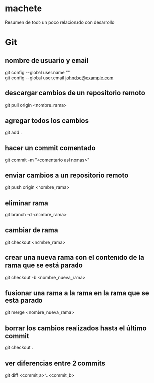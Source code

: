 # machete
Resumen de todo un poco relacionado con desarrollo

# Git

## nombre de usuario y email
git config --global user.name "<John Doe>" <br/>
git config --global user.email <johndoe@example.com>

## descargar cambios de un repositorio remoto
git pull origin <nombre_rama>

## agregar todos los cambios
git add .

## hacer un commit comentado
git commit -m "<comentario así nomas>"

## enviar cambios a un repositorio remoto
git push origin <nombre_rama>

## eliminar rama
git branch -d <nombre_rama>

## cambiar de rama
git checkout <nombre_rama>

## crear una nueva rama con el contenido de la rama que se está parado
git checkout -b <nombre_nueva_rama>

## fusionar una rama a la rama en la rama que se está parado
git merge <nombre_nueva_rama>

## borrar los cambios realizados hasta el último commit
git checkout .

## ver diferencias entre 2 commits
git diff <commit_a>^..<commit_b>
